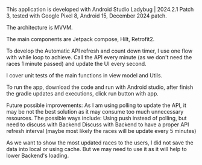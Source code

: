 This application is developed with Android Studio Ladybug | 2024.2.1 Patch 3, tested with Google Pixel 8, Android 15, December 2024 patch.

The architecture is MVVM.

The main components are Jetpack compose, Hilt, Retrofit2.

To develop the Automatic API refresh and count down timer, I use one flow with while loop to achieve.
Call the API every minute (as we don't need the races 1 minute passed) and update the UI every second.

I cover unit tests of the main functions in view model and Utils.

To run the app, download the code and run with Android studio, after finish the gradle updates and executions, click run button with app.

Future possible improvements:
As I am using polling to update the API, it may be not the best solution as it may consume too much unnecessary resources. The possible ways include:
Using push instead of polling, but need to discuss with Backend
Discuss with Backend to have a proper API refresh interval (maybe most likely the races will be update every 5 minutes)

As we want to show the most updated races to the users, I did not save the data into local or using cache. But we may need to use it as it will help to lower Backend's loading.

